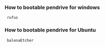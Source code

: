 ### How to bootable pendrive for windows
```
 rufus
```
### How to bootable pendrive for Ubuntu
```
 balenaEtcher
```
